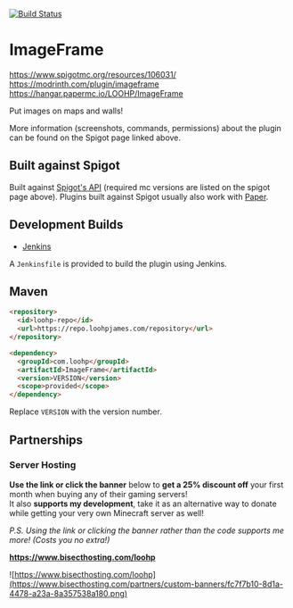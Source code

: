 [![Build Status](https://ci.loohpjames.com/job/ImageFrame/badge/icon)](https://ci.loohpjames.com/job/ImageFrame/)
# ImageFrame

https://www.spigotmc.org/resources/106031/<br>
https://modrinth.com/plugin/imageframe<br>
https://hangar.papermc.io/LOOHP/ImageFrame

Put images on maps and walls!

More information (screenshots, commands, permissions) about the plugin can be found on the Spigot page linked above.

## Built against Spigot
Built against [Spigot's API](https://www.spigotmc.org/wiki/buildtools/) (required mc versions are listed on the spigot page above).
Plugins built against Spigot usually also work with [Paper](https://papermc.io/).

## Development Builds

- [Jenkins](https://ci.loohpjames.com/job/ImageFrame/)

A `Jenkinsfile` is provided to build the plugin using Jenkins.

## Maven
```html
<repository>
  <id>loohp-repo</id>
  <url>https://repo.loohpjames.com/repository</url>
</repository>
```
```html
<dependency>
  <groupId>com.loohp</groupId>
  <artifactId>ImageFrame</artifactId>
  <version>VERSION</version>
  <scope>provided</scope>
</dependency>
```
Replace `VERSION` with the version number.

## Partnerships

### Server Hosting
**Use the link or click the banner** below to **get a 25% discount off** your first month when buying any of their gaming servers!<br>
It also **supports my development**, take it as an alternative way to donate while getting your very own Minecraft server as well!

*P.S. Using the link or clicking the banner rather than the code supports me more! (Costs you no extra!)*

**https://www.bisecthosting.com/loohp**

![https://www.bisecthosting.com/loohp](https://www.bisecthosting.com/partners/custom-banners/fc7f7b10-8d1a-4478-a23a-8a357538a180.png)
